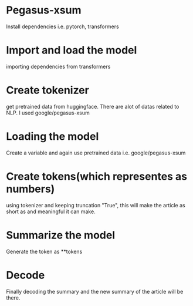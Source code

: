 # Pegasus-xsum
Install dependencies i.e. pytorch, transformers
# Import and load the model
importing dependencies from transformers
# Create tokenizer
get pretrained data from huggingface.
There are alot of datas related to NLP. I used google/pegasus-xsum
# Loading the model
Create a variable and again use pretrained data i.e. google/pegasus-xsum
# Create tokens(which representes as numbers)
using tokenizer and keeping truncation "True", this will make the article as short as and meaningful it can make.
# Summarize the model
Generate the token as **tokens
# Decode
Finally decoding the summary and the new summary of the article will be there. 
